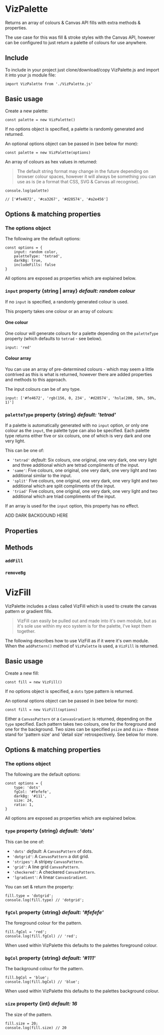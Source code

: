 # VizPalette

Returns an array of colours & Canvas API fills with extra methods & properties.

The use case for this was fill & stroke styles with the Canvas API, however can be configured to just return a palette of colours for use anywhere.

## Include

To include in your project just clone/download/copy VizPalette.js and import it into your js module file:

`import VizPalette from './VizPalette.js'`

## Basic usage

Create a new palette:

`const palette = new VizPalette()`

If no options object is specified, a palette is randomly generated and returned.

An optional options object can be passed in (see below for more):

`const palette = new VizPalette(options)`

An array of colours as hex values in returned:

> The default string format may change in the future depending on browser colour spaces, however it will always be something you can use as is (ie a format that CSS, SVG & Canvas all recognise).

```
console.log(palette)

// ['#fe4672', '#ca3267', '#d28574', '#a2e456']
```

## Options & matching properties

### The options object

The following are the default options:

```
const options = {
	input: random color,
	paletteType: 'tetrad',
	darkBg: true,
	includeFills: false
}
```

All options are exposed as properties which are explained below.

### `input` property {string | array} _default: random colour_

If no `input` is specified, a randomly generated colour is used.

This property takes one colour or an array of colours:

#### One colour

One colour will generate colours for a palette depending on the `paletteType` property (which defaults to `tetrad` - see below).

```
input: 'red'
```

#### Colour array

You can use an array of pre-determined colours - which may seem a little contrived as this is what is returned, however there are added properties and methods to this approach.

The input colours can be of any type.

```
input: ['#fe4672', 'rgb(156, 0, 234', '#d28574', 'hsla(200, 50%, 50%, 1)']
```

### `paletteType` property {string} _default: 'tetrad'_

If a palette is automatically generated with no `input` option, or only one colour as the `input`, the palette type can also be specified. Each palette type returns either five or six colours, one of which is very dark and one very light.

This can be one of:

- `'tetrad'` _default_: Six colours, one original, one very dark, one very light and three additional which are tetrad compliments of the input.
- `'same'`: Five colours, one original, one very dark, one very light and two additional similar to the input.
- `'split'` Five colours, one original, one very dark, one very light and two additional which are split compliments of the input.
- `'triad'` Five colours, one original, one very dark, one very light and two additional which are triad compliments of the input.


If an array is used for the `input` option, this property has no effect.

ADD DARK BACKGOUND HERE



## Properties


## Methods

### `addFill`

### `removeBg`

# VizFill

VizPalette includes a class called VizFill which is used to create the canvas pattern or gradient fills.

> VizFill can easily be pulled out and made into it's own module, but as it's sole use within my eco system is for the palette, I've kept them together.

The following describes how to use VizFill as if it were it's own module. When the `addPattern()` method of `VizPalette` is used, a `VizFill` is returned.

## Basic usage

Create a new fill:

`const fill = new VizFill()`

If no options object is specified, a `dots` type pattern is returned.

An optional options object can be passed in (see below for more):

`const fill = new VizFill(options)`

Either a `CanvasPattern` or a `CanvasGradient` is returned, depending on the `type` specified. Each pattern takes two colours, one for the foreground and one for the background. Two sizes can be specified `psize` and `dsize` - these stand for 'pattern size' and 'detail size' retrospectively. See below for more.

## Options & matching properties

### The options object

The following are the default options:

```
const options = {
	type: 'dots'
	fgCol: '#fefefe',
	darkBg: '#111',
	size: 24,
	ratio: 1,
}
```

All options are exposed as properties which are explained below.

### `type` property {string} _default: 'dots'_

This can be one of:

- `'dots'` _default_: A `CanvasPattern` of dots.
- `'dotgrid'`: A `CanvasPattern` a dot grid.
- `'stripes'`: A stripey `CanvasPattern`.
- `'grid'`: A line grid `CanvasPattern`.
- `'checkered'`: A checkered `CanvasPattern`.
- `'lgradient'`: A linear `CanvasGradient`.

You can set & return the property:

```
fill.type = 'dotgrid';
console.log(fill.type) // 'dotgrid';
```

### `fgCol` property {string} _default: '#fefefe'_

The foreground colour for the pattern.

```
fill.fgCol = 'red';
console.log(fill.fgCol) // 'red';
```

When used within VizPalette this defaults to the palettes foreground colour.

### `bgCol` property {string} _default: '#111'_

The background colour for the pattern.

```
fill.bgCol = 'blue';
console.log(fill.bgCol) // 'blue';
```

When used within VizPalette this defaults to the palettes background colour.

### `size` property {int} _default: 16_

The size of the pattern. 

```
fill.size = 20;
console.log(fill.size) // 20
```

